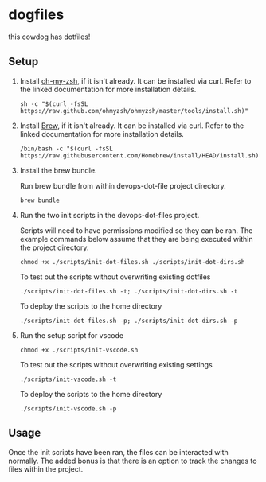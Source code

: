 # dogfiles
this cowdog has dotfiles!

## Setup

1. Install [oh-my-zsh](https://ohmyz.sh/#install), if it isn't already.  It can be installed via curl.  Refer to the linked documentation for more installation details.

    ```shell
    sh -c "$(curl -fsSL https://raw.github.com/ohmyzsh/ohmyzsh/master/tools/install.sh)"
    ```
2. Install [Brew](https://docs.brew.sh/Installation), if it isn't already. It can be installed via curl.  Refer to the linked documentation for more installation details.

    ```shell
    /bin/bash -c "$(curl -fsSL https://raw.githubusercontent.com/Homebrew/install/HEAD/install.sh)"
    ```

4. Install the brew bundle.
    
    Run brew bundle from within devops-dot-file project directory.
    ```shell
    brew bundle
    ```
    
5. Run the two init scripts in the devops-dot-files project.

    Scripts will need to have permissions modified so they can be ran.  The example commands below assume that they are being executed within the project directory.

    ```shell
    chmod +x ./scripts/init-dot-files.sh ./scripts/init-dot-dirs.sh
    ```
    To test out the scripts without overwriting existing dotfiles
    ```shell
    ./scripts/init-dot-files.sh -t; ./scripts/init-dot-dirs.sh -t
    ```
    To deploy the scripts to the home directory
    ```shell
    ./scripts/init-dot-files.sh -p; ./scripts/init-dot-dirs.sh -p
    ```
    
6. Run the setup script for vscode

    ```shell
    chmod +x ./scripts/init-vscode.sh
    ```
    To test out the scripts without overwriting existing settings
    ```shell
    ./scripts/init-vscode.sh -t
    ```
    To deploy the scripts to the home directory
    ```shell
    ./scripts/init-vscode.sh -p
    ```
    
## Usage
Once the init scripts have been ran, the files can be interacted with normally.  The added bonus is that there is an option to track the changes to files within the project. 
